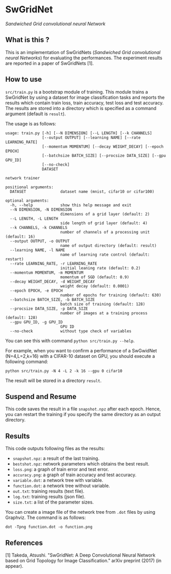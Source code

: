 # SwGridNet
*Sandwiched Grid convolutional neural Network*

## What is this ?

This is an implementation of SwGridNets (*Sandwiched Grid convolutional neural Networks*) for evaluating the performances.
The experiment results are reported in a paper of SwGridNets [1].

## How to use

`src/train.py` is a bootstrap module of training.
This module trains a SwGridNet by using a dataset for image classification tasks and reports the results which contain train loss, train accuracy, test loss and test accuracy.
The results are stored into a directory which is specified as a command argument (default is `result`).

The usage is as follows:
```
usage: train.py [-h] [--N DIMENSION] [--L LENGTH] [--k CHANNELS]
                [--output OUTPUT] [--learning NAME] [--rate LEARNING_RATE]
                [--momentum MOMENTUM] [--decay WEIGHT_DECAY] [--epoch EPOCH]
                [--batchsize BATCH_SIZE] [--procsize DATA_SIZE] [--gpu GPU_ID]
                [--no-check]
                DATASET

network trainer

positional arguments:
  DATASET               dataset name (mnist, cifar10 or cifar100)

optional arguments:
  -h, --help            show this help message and exit
  --N DIMENSION, -N DIMENSION
                        dimensions of a grid layer (default: 2)
  --L LENGTH, -L LENGTH
                        side length of grid layer (default: 4)
  --k CHANNELS, -k CHANNELS
                        number of channels of a processing unit (default: 16)
  --output OUTPUT, -o OUTPUT
                        name of output directory (default: result)
  --learning NAME, -l NAME
                        name of learning rate control (default: restart)
  --rate LEARNING_RATE, -r LEARNING_RATE
                        initial leaning rate (default: 0.2)
  --momentum MOMENTUM, -m MOMENTUM
                        momentum of SGD (default: 0.9)
  --decay WEIGHT_DECAY, -d WEIGHT_DECAY
                        weight decay (default: 0.0001)
  --epoch EPOCH, -e EPOCH
                        number of epochs for training (default: 630)
  --batchsize BATCH_SIZE, -b BATCH_SIZE
                        batch size of training (default: 128)
  --procsize DATA_SIZE, -p DATA_SIZE
                        number of images at a training process (default: 128)
  --gpu GPU_ID, -g GPU_ID
                        GPU ID
  --no-check            without type check of variables
```
You can see this with command `python src/train.py --help`.

For example, when you want to confirm a performance of a SwGwidNet (N=4,L=2,k=16) with a CIFAR-10 dataset on GPU, you should execute a following command:
```
python src/train.py -N 4 -L 2 -k 16 --gpu 0 cifar10
```
The result will be stored in a directory `result`.

## Suspend and Resume
This code saves the result in a file `snapshot.npz` after each epoch. Hence, you can restart the training if you specify the same directory as an output directory.

## Results
This code outputs following files as the results:
- `snapshot.npz`: a result of the last training.
- `bestshot.npz`: network parameters which obtains the best result.
- `loss.png`: a graph of train error and test error.
- `accuracy.png`: a graph of train accuracy and test accuracy.
- `variable.dot`: a network tree with variable.
- `function.dot`: a network tree without variable.
- `out.txt`: training results (text file).
- `log.txt`: training results (json file).
- `size.txt`: a list of the parameter sizes.

You can create a image file of the network tree from `.dot` files by using Graphviz.
The command is as follows:
```
dot -Tpng function.dot -o function.png
```

## References
[1] Takeda, Atsushi. "SwGridNet: A Deep Convolutional Neural Network based on Grid Topology for Image Classification." arXiv preprint (2017) (in appear).
